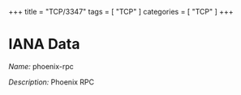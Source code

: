 +++
title = "TCP/3347"
tags = [ "TCP" ]
categories = [ "TCP" ]
+++

# IANA Data

_Name:_ phoenix-rpc

_Description:_ Phoenix RPC

